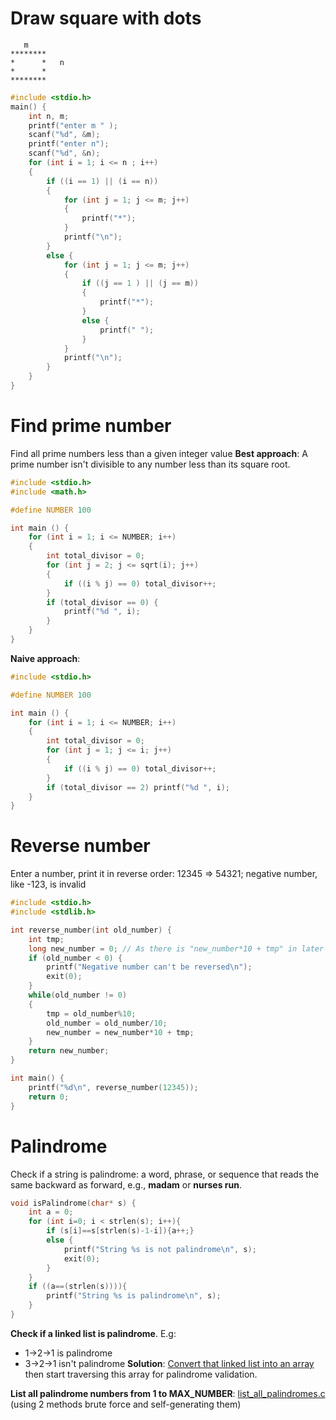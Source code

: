 # Draw square with dots

```
   m 
********
*      *   n   
*      *     
********
```

```c
#include <stdio.h>
main() {
	int n, m;
	printf("enter m " );
	scanf("%d", &m);
	printf("enter n");
	scanf("%d", &n);
	for (int i = 1; i <= n ; i++)
	{
		if ((i == 1) || (i == n))
		{
			for (int j = 1; j <= m; j++)
			{
				printf("*");
			}
			printf("\n");
		}
		else {
			for (int j = 1; j <= m; j++)
			{
				if ((j == 1 ) || (j == m))
				{
					printf("*");
				}
				else {
					printf(" ");
				}
			}
			printf("\n");
		}
	}
}
```

# Find prime number

Find all prime numbers less than a given integer value
**Best approach**: A prime number isn't divisible to any number less than its square root.

```c
#include <stdio.h>
#include <math.h>

#define NUMBER 100

int main () {
    for (int i = 1; i <= NUMBER; i++)
    {
        int total_divisor = 0;
        for (int j = 2; j <= sqrt(i); j++)
        {
            if ((i % j) == 0) total_divisor++;
        }
        if (total_divisor == 0) {
            printf("%d ", i);
        }
    }
}
```
**Naive approach**:
```c
#include <stdio.h>

#define NUMBER 100

int main () {
    for (int i = 1; i <= NUMBER; i++)
    {
		int total_divisor = 0;
        for (int j = 1; j <= i; j++)
        {
            if ((i % j) == 0) total_divisor++;
        }
        if (total_divisor == 2) printf("%d ", i);
    }
}
```

# Reverse number

Enter a number, print it in reverse order: 12345 => 54321; negative number, like -123, is invalid

```c
#include <stdio.h>
#include <stdlib.h>

int reverse_number(int old_number) {
    int tmp;
    long new_number = 0; // As there is "new_number*10 + tmp" in later step, so new_number must be long
    if (old_number < 0) {
        printf("Negative number can't be reversed\n");
        exit(0);
    }
    while(old_number != 0)
	{
		tmp = old_number%10;
		old_number = old_number/10;
		new_number = new_number*10 + tmp;
	}
    return new_number;
}

int main() {
    printf("%d\n", reverse_number(12345));
    return 0;
}
```
# Palindrome

Check if a string is palindrome: a word, phrase, or sequence that reads the same backward as forward, e.g., **madam** or **nurses run**.

```c
void isPalindrome(char* s) {
    int a = 0;
    for (int i=0; i < strlen(s); i++){
        if (s[i]==s[strlen(s)-1-i]){a++;}
        else {
            printf("String %s is not palindrome\n", s);    
            exit(0);        
        }
    }
    if ((a==(strlen(s)))){ 
        printf("String %s is palindrome\n", s);
    } 
}
```

**Check if a linked list is palindrome**. E.g:
* 1->2->1 is palindrome
* 3->2->1 isn't palindrome
**Solution**: [Convert that linked list into an array](https://github.com/TranPhucVinh/C/blob/master/Data%20structure/Linked%20list/Singly%20linked%20list/linked_list_to_array.c) then start traversing this array for palindrome validation.

**List all palindrome numbers from 1 to MAX_NUMBER**: [list_all_palindromes.c](list_all_palindromes.c) (using 2 methods brute force and self-generating them)
